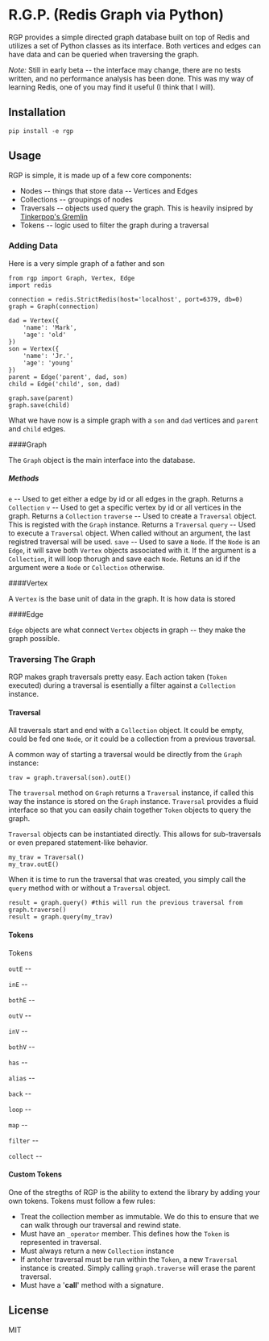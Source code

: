# R.G.P. (Redis Graph via Python)

RGP provides a simple directed graph database built on top of Redis and utilizes a set of Python classes as its interface. Both vertices and edges can have data and can be queried when traversing the graph.

*Note:* Still in early beta -- the interface may change, there are no tests written, and no performance analysis has been done. This was my way of learning Redis, one of you may find it useful (I think that I will).

## Installation


    pip install -e rgp


## Usage

RGP is simple, it is made up of a few core components:

* Nodes -- things that store data -- Vertices and Edges
* Collections -- groupings of nodes
* Traversals -- objects used query the graph. This is heavily insipred by [Tinkerpop's Gremlin](https://github.com/tinkerpop/gremlin/wiki)
* Tokens -- logic used to filter the graph during a traversal

### Adding Data

Here is a very simple graph of a father and son

    from rgp import Graph, Vertex, Edge
    import redis

    connection = redis.StrictRedis(host='localhost', port=6379, db=0)
    graph = Graph(connection)

    dad = Vertex({
        'name': 'Mark',
        'age': 'old'
    })
    son = Vertex({
        'name': 'Jr.',
        'age': 'young'
    })
    parent = Edge('parent', dad, son)
    child = Edge('child', son, dad)
    
    graph.save(parent)
    graph.save(child)

What we have now is a simple graph with a `son` and `dad` vertices and `parent` and `child` edges. 

####Graph

The `Graph` object is the main interface into the database.

##### Methods

`e` -- Used to get either a edge by id or all edges in the graph. Returns a `Collection`
`v` -- Used to get a specific vertex by id or all vertices in the graph. Returns a `Collection`
`traverse` -- Used to create a `Traversal` object. This is registed with the `Graph` instance. Returns a `Traversal`
`query` -- Used to execute a `Traversal` object. When called without an argument, the last registred traversal will be used.
`save` -- Used to save a `Node`. If the `Node` is an `Edge`, it will save both `Vertex` objects associated with it. If the argument is a `Collection`, it will loop thorugh and save each `Node`. Retuns an id if the argument were a `Node` or `Collection` otherwise.

####Vertex

A `Vertex` is the base unit of data in the graph. It is how data is stored

####Edge

`Edge` objects are what connect `Vertex` objects in graph -- they make the graph possible. 

### Traversing The Graph

RGP makes graph traversals pretty easy. Each action taken (`Token` executed) during a traversal is esentially a filter against a `Collection` instance. 

#### Traversal

All traversals start and end with a `Collection` object. It could be empty, could be fed one `Node`, or it could be a collection from a previous traversal.

A common way of starting a traversal would be directly from the `Graph` instance:

    trav = graph.traversal(son).outE()

The `traversal` method on `Graph` returns a `Traversal` instance, if called this way the instance is stored on the `Graph` instance. `Traversal` provides a fluid interface so that you can easily chain together `Token` objects to query the graph.

`Traversal` objects can be instantiated directly. This allows for sub-traversals or even prepared statement-like behavior.

    my_trav = Traversal()
    my_trav.outE()

When it is time to run the traversal that was created, you simply call the `query` method with or without a `Traversal` object.

    result = graph.query() #this will run the previous traversal from graph.traverse()
    result = graph.query(my_trav)

#### Tokens

Tokens 

`outE` --
 
`inE` --

`bothE` --

`outV` --

`inV` --

`bothV` --

`has` --

`alias` --

`back` --

`loop` --

`map` -- 

`filter` --

`collect` --

#### Custom Tokens

One of the stregths of RGP is the ability to extend the library by adding your own tokens. Tokens must follow a few rules:

* Treat the collection member as immutable. We do this to ensure that we can walk through our traversal and rewind state.
* Must have an `_operator` member. This defines how the `Token` is represented in traversal. 
* Must always return a new `Collection` instance
* If antoher traversal must be run within the `Token`, a new `Traversal` instance is created. Simply calling `graph.traverse` will erase the parent traversal.
* Must have a '__call__' method with a signature.


## License

MIT
